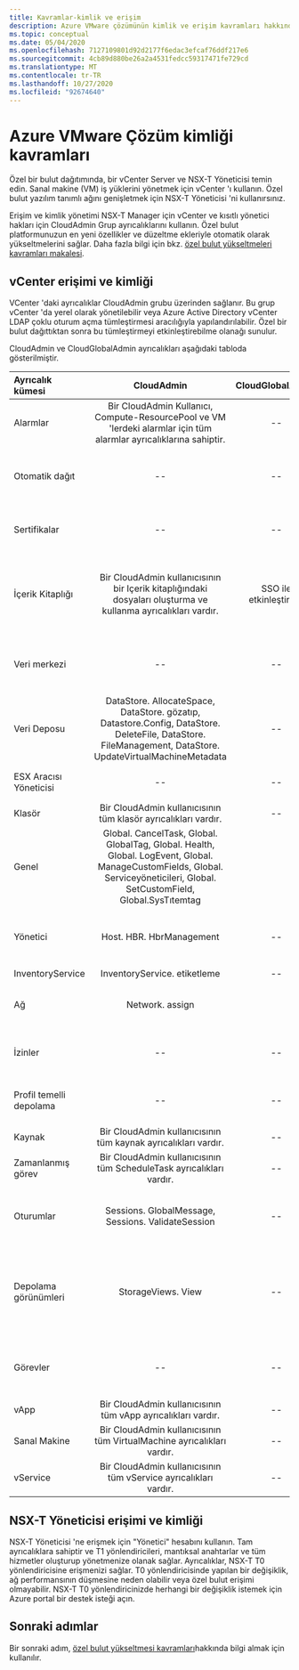 ```yaml
---
title: Kavramlar-kimlik ve erişim
description: Azure VMware çözümünün kimlik ve erişim kavramları hakkında bilgi edinin
ms.topic: conceptual
ms.date: 05/04/2020
ms.openlocfilehash: 7127109801d92d2177f6edac3efcaf76ddf217e6
ms.sourcegitcommit: 4cb89d880be26a2a4531fedcc59317471fe729cd
ms.translationtype: MT
ms.contentlocale: tr-TR
ms.lasthandoff: 10/27/2020
ms.locfileid: "92674640"
---
```

# <a name="azure-vmware-solution-identity-concepts"></a>Azure VMware Çözüm kimliği kavramları

Özel bir bulut dağıtımında, bir vCenter Server ve NSX-T Yöneticisi temin edin. Sanal makine (VM) iş yüklerini yönetmek için vCenter 'ı kullanın. Özel bulut yazılım tanımlı ağını genişletmek için NSX-T Yöneticisi 'ni kullanırsınız.

Erişim ve kimlik yönetimi NSX-T Manager için vCenter ve kısıtlı yönetici hakları için CloudAdmin Grup ayrıcalıklarını kullanın. Özel bulut platformunuzun en yeni özellikler ve düzeltme ekleriyle otomatik olarak yükseltmelerini sağlar.  Daha fazla bilgi için bkz. [özel bulut yükseltmeleri kavramları makalesi][concepts-upgrades].

## <a name="vcenter-access-and-identity"></a>vCenter erişimi ve kimliği

VCenter 'daki ayrıcalıklar CloudAdmin grubu üzerinden sağlanır. Bu grup vCenter 'da yerel olarak yönetilebilir veya Azure Active Directory vCenter LDAP çoklu oturum açma tümleştirmesi aracılığıyla yapılandırılabilir. Özel bir bulut dağıttıktan sonra bu tümleştirmeyi etkinleştirebilme olanağı sunulur.

CloudAdmin ve CloudGlobalAdmin ayrıcalıkları aşağıdaki tabloda gösterilmiştir.

|  Ayrıcalık kümesi           | CloudAdmin | CloudGlobalAdmin | Yorum |
| :---                     |    :---:   |       :---:      |   :--:  |
|  Alarmlar                  | Bir CloudAdmin Kullanıcı, Compute-ResourcePool ve VM 'lerdeki alarmlar için tüm alarmlar ayrıcalıklarına sahiptir.     |          --        |  -- |
|  Otomatik dağıt             |  --  |        --        |  Microsoft, ana bilgisayar yönetimi yapar.  |
|  Sertifikalar            |  --  |        --       |  Microsoft, sertifika yönetimi yapar.  |
|  İçerik Kitaplığı         | Bir CloudAdmin kullanıcısının bir Içerik kitaplığındaki dosyaları oluşturma ve kullanma ayrıcalıkları vardır.    |         SSO ile etkinleştirildi.         |  Microsoft, dosyaları Içerik kitaplığındaki ESXi konaklarına dağıtır.  |
|  Veri merkezi              |  --  |        --          |  Microsoft tüm veri merkezi işlemlerini yapar.  |
|  Veri Deposu               | DataStore. AllocateSpace, DataStore. gözatıp, Datastore.Config, DataStore. DeleteFile, DataStore. FileManagement, DataStore. UpdateVirtualMachineMetadata     |    --    |   -- |
|  ESX Aracısı Yöneticisi       |  --  |         --       |  Microsoft tüm işlemleri yapar.  |
|  Klasör                  |  Bir CloudAdmin kullanıcısının tüm klasör ayrıcalıkları vardır.     |  --  |  --  |
|  Genel                  |  Global. CancelTask, Global. GlobalTag, Global. Health, Global. LogEvent, Global. ManageCustomFields, Global. Serviceyöneticileri, Global. SetCustomField, Global.SysTıtemtag         |                  |    |
|  Yönetici                    |  Host. HBR. HbrManagement      |        --          |  Microsoft, diğer tüm konak işlemlerini yapar.  |
|  InventoryService        |  InventoryService. etiketleme      |        --          |  --  |
|  Ağ                 |  Network. assign    |                  |  Microsoft, diğer tüm ağ işlemlerini yapar.  |
|  İzinler             |  --  |        --       |  Microsoft tüm Izin işlemlerini yapar.  |
|  Profil temelli depolama  |  --  |        --       |  Microsoft tüm profil işlemlerini yapar.  |
|  Kaynak                |  Bir CloudAdmin kullanıcısının tüm kaynak ayrıcalıkları vardır.        |      --       | --   |
|  Zamanlanmış görev          |  Bir CloudAdmin kullanıcısının tüm ScheduleTask ayrıcalıkları vardır.   |   --   | -- |
|  Oturumlar                |  Sessions. GlobalMessage, Sessions. ValidateSession      |   --   |  Microsoft tüm diğer oturum işlemlerini yapar.  |
|  Depolama görünümleri           |  StorageViews. View   |        --          |  Microsoft, diğer tüm depolama görünüm işlemlerini (hizmeti yapılandırır) yapar.  |
|  Görevler                   |  --  |  --   |  Microsoft, görevleri yöneten uzantıları yönetir.  |
|  vApp                    |  Bir CloudAdmin kullanıcısının tüm vApp ayrıcalıkları vardır.  |  --  |  --  |
|  Sanal Makine         |  Bir CloudAdmin kullanıcısının tüm VirtualMachine ayrıcalıkları vardır.  |  --  |  --  |
|  vService                |  Bir CloudAdmin kullanıcısının tüm vService ayrıcalıkları vardır.  |  --  |  --  |

## <a name="nsx-t-manager-access-and-identity"></a>NSX-T Yöneticisi erişimi ve kimliği

NSX-T Yöneticisi 'ne erişmek için "Yönetici" hesabını kullanın. Tam ayrıcalıklara sahiptir ve T1 yönlendiricileri, mantıksal anahtarlar ve tüm hizmetler oluşturup yönetmenize olanak sağlar. Ayrıcalıklar, NSX-T T0 yönlendiricisine erişmenizi sağlar. T0 yönlendiricisinde yapılan bir değişiklik, ağ performansının düşmesine neden olabilir veya özel bulut erişimi olmayabilir. NSX-T T0 yönlendiricinizde herhangi bir değişiklik istemek için Azure portal bir destek isteği açın.
  
## <a name="next-steps"></a>Sonraki adımlar

Bir sonraki adım, [özel bulut yükseltmesi kavramları][concepts-upgrades]hakkında bilgi almak için kullanılır.

<!-- LINKS - external -->

<!-- LINKS - internal -->
[concepts-upgrades]: ./concepts-upgrades.md
